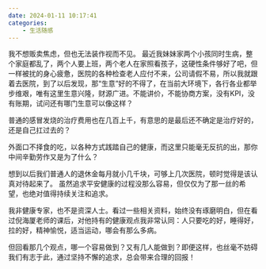 ```yaml
---
date: 2024-01-11 10:17:41
categories:
    - 生活随感
---
```


我不想贩卖焦虑，但也无法装作视而不见。
最近我妹妹家两个小孩同时生病，整个家庭都乱了，两个人要上班，两个老人在家照看孩子，这硬性条件够好了吧，但一样被扰的身心疲惫，医院的各种检查老人应付不来，公司请假不易，所以我就跟着去医院，到了以后发现，那“生意”好的不得了，在当前大环境下，各行各业都举步维艰，唯有这里生意兴隆，财源广进。不能讲价，不能协商方案，没有KPI，没有账期，试问还有哪门生意可以像这样？

普通的感冒发烧的治疗费用也在几百上千，有意思的是最后还不确定是治疗好的，还是自己扛过去的？

外面口不择食的吃，以各种方式践踏自己的健康，而这里只能毫无反抗的出，那你中间辛勤劳作又是为了什么？

想到以后我们普通人的退休金每月就小几千块，可够上几次医院，顿时觉得是该认真对待起来了。
虽然追求平安健康的过程没那么容易，但仅仅为了那一丝的希望，也绝对值得持续关注和追求。

我非健康专家，也不是资深人士。看过一些相关资料，始终没有琢磨明白，但在看过倪海厦老师的课后，对他持有的健康观点我非常认同：人只要吃的好，睡得好，拉的好，精神愉悦，适当运动，哪会有那么多病。

但回看那几个观点，哪一个容易做到？又有几人能做到？即便这样，也丝毫不妨碍我们有志于此，通过坚持不懈的追求，总会带来合理的回报！
